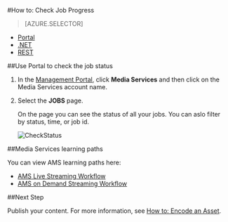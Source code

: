 <properties 
	pageTitle="How to Check Job Progress using the Azure Management Portal" 
	description="Learn how to track job progress using the Azure Management Portal." 
	services="media-services" 
	documentationCenter="" 
	authors="juliako" 
	manager="dwrede" 
	editor=""/>

<tags
	ms.service="media-services"
	ms.date="09/07/2015"
	wacn.date=""/>

#How to: Check Job Progress

> [AZURE.SELECTOR]
- [Portal](media-services-portal-check-job-progress)
- [.NET](media-services-check-job-progress)
- [REST](media-services-rest-check-job-progress)

##Use Portal to check the job status

1. In the [Management Portal](http://manage.windowsazure.cn), click **Media Services** and then click on the Media Services account name.
2. Select the **JOBS** page. 

	On the page you can see the status of  all your jobs. You can aslo filter by status, time, or job id.

	![CheckStatus][checkstatus]


##Media Services learning paths

You can view AMS learning paths here:

- [AMS Live Streaming Workflow](http://azure.microsoft.com/documentation/learning-paths/media-services-streaming-live/)
- [AMS on Demand Streaming Workflow](http://azure.microsoft.com/documentation/learning-paths/media-services-streaming-on-demand/)


##Next Step

Publish your content. For more information, see [How to: Encode an Asset](media-services-manage-content#publish). 


[checkstatus]: ./media/media-services-portal-check-job-progress/media-services-monitor-job-progress.png
 